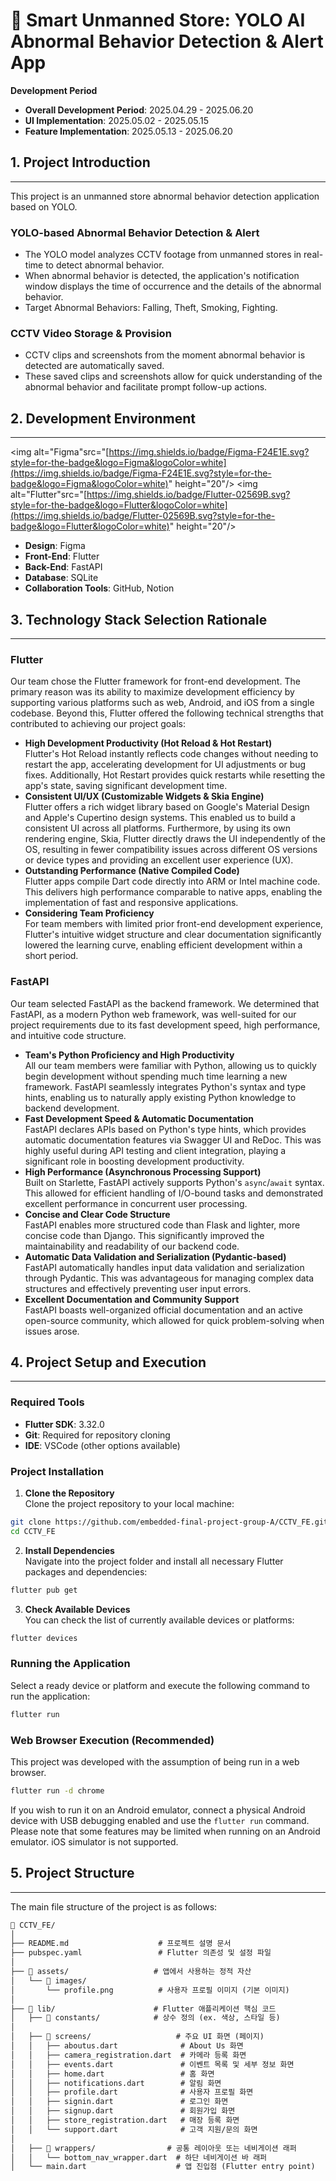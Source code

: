 # 🚨 Smart Unmanned Store: YOLO AI Abnormal Behavior Detection & Alert App

**Development Period**
* **Overall Development Period**: 2025.04.29 - 2025.06.20
* **UI Implementation**: 2025.05.02 - 2025.05.15
* **Feature Implementation**: 2025.05.13 - 2025.06.20


## 1. Project Introduction
---
This project is an unmanned store abnormal behavior detection application based on YOLO.

### YOLO-based Abnormal Behavior Detection & Alert
* The YOLO model analyzes CCTV footage from unmanned stores in real-time to detect abnormal behavior.
* When abnormal behavior is detected, the application's notification window displays the time of occurrence and the details of the abnormal behavior.
* Target Abnormal Behaviors: Falling, Theft, Smoking, Fighting.

### CCTV Video Storage & Provision
* CCTV clips and screenshots from the moment abnormal behavior is detected are automatically saved.
* These saved clips and screenshots allow for quick understanding of the abnormal behavior and facilitate prompt follow-up actions.


## 2. Development Environment
---
<img alt="Figma"src="[https://img.shields.io/badge/Figma-F24E1E.svg?style=for-the-badge&logo=Figma&logoColor=white](https://img.shields.io/badge/Figma-F24E1E.svg?style=for-the-badge&logo=Figma&logoColor=white)" height="20"/> <img alt="Flutter"src="[https://img.shields.io/badge/Flutter-02569B.svg?style=for-the-badge&logo=Flutter&logoColor=white](https://img.shields.io/badge/Flutter-02569B.svg?style=for-the-badge&logo=Flutter&logoColor=white)" height="20"/>

* **Design**: Figma
* **Front-End**: Flutter
* **Back-End**: FastAPI
* **Database**: SQLite
* **Collaboration Tools**: GitHub, Notion


## 3. Technology Stack Selection Rationale
---
### Flutter
Our team chose the Flutter framework for front-end development. The primary reason was its ability to maximize development efficiency by supporting various platforms such as web, Android, and iOS from a single codebase. Beyond this, Flutter offered the following technical strengths that contributed to achieving our project goals:

* **High Development Productivity (Hot Reload & Hot Restart)**  
Flutter's Hot Reload instantly reflects code changes without needing to restart the app, accelerating development for UI adjustments or bug fixes. Additionally, Hot Restart provides quick restarts while resetting the app's state, saving significant development time.
* **Consistent UI/UX (Customizable Widgets & Skia Engine)**  
Flutter offers a rich widget library based on Google's Material Design and Apple's Cupertino design systems. This enabled us to build a consistent UI across all platforms. Furthermore, by using its own rendering engine, Skia, Flutter directly draws the UI independently of the OS, resulting in fewer compatibility issues across different OS versions or device types and providing an excellent user experience (UX).
* **Outstanding Performance (Native Compiled Code)**  
Flutter apps compile Dart code directly into ARM or Intel machine code. This delivers high performance comparable to native apps, enabling the implementation of fast and responsive applications.
* **Considering Team Proficiency**  
For team members with limited prior front-end development experience, Flutter's intuitive widget structure and clear documentation significantly lowered the learning curve, enabling efficient development within a short period.

### FastAPI
Our team selected FastAPI as the backend framework. We determined that FastAPI, as a modern Python web framework, was well-suited for our project requirements due to its fast development speed, high performance, and intuitive code structure.

* **Team's Python Proficiency and High Productivity**  
All our team members were familiar with Python, allowing us to quickly begin development without spending much time learning a new framework. FastAPI seamlessly integrates Python's syntax and type hints, enabling us to naturally apply existing Python knowledge to backend development.
* **Fast Development Speed & Automatic Documentation**  
FastAPI declares APIs based on Python's type hints, which provides automatic documentation features via Swagger UI and ReDoc. This was highly useful during API testing and client integration, playing a significant role in boosting development productivity.
* **High Performance (Asynchronous Processing Support)**  
Built on Starlette, FastAPI actively supports Python's `async`/`await` syntax. This allowed for efficient handling of I/O-bound tasks and demonstrated excellent performance in concurrent user processing.
* **Concise and Clear Code Structure**  
FastAPI enables more structured code than Flask and lighter, more concise code than Django. This significantly improved the maintainability and readability of our backend code.
* **Automatic Data Validation and Serialization (Pydantic-based)**  
FastAPI automatically handles input data validation and serialization through Pydantic. This was advantageous for managing complex data structures and effectively preventing user input errors.
* **Excellent Documentation and Community Support**  
FastAPI boasts well-organized official documentation and an active open-source community, which allowed for quick problem-solving when issues arose.


## 4. Project Setup and Execution
---
### Required Tools
* **Flutter SDK**: 3.32.0
* **Git**: Required for repository cloning
* **IDE**: VSCode (other options available)

### Project Installation

1. **Clone the Repository**  
Clone the project repository to your local machine:
```bash
git clone https://github.com/embedded-final-project-group-A/CCTV_FE.git
cd CCTV_FE
```

2. **Install Dependencies**  
Navigate into the project folder and install all necessary Flutter packages and dependencies:
```bash
flutter pub get
```

3. **Check Available Devices**  
You can check the list of currently available devices or platforms:
```bash
flutter devices
```

### Running the Application
Select a ready device or platform and execute the following command to run the application:
```bash
flutter run
```

### Web Browser Execution (Recommended)
This project was developed with the assumption of being run in a web browser.
```bash
flutter run -d chrome
```

If you wish to run it on an Android emulator, connect a physical Android device with USB debugging enabled and use the `flutter run` command. Please note that some features may be limited when running on an Android emulator.
iOS simulator is not supported.


## 5. Project Structure
---
The main file structure of the project is as follows:
```markdown
📁 CCTV_FE/
│
├── README.md                    # 프로젝트 설명 문서
├── pubspec.yaml                 # Flutter 의존성 및 설정 파일
│
├── 📁 assets/                   # 앱에서 사용하는 정적 자산
│   └── 📁 images/
│       └── profile.png          # 사용자 프로필 이미지 (기본 이미지)
│
├── 📁 lib/                      # Flutter 애플리케이션 핵심 코드
│   ├── 📁 constants/            # 상수 정의 (ex. 색상, 스타일 등)
│
│   ├── 📁 screens/                   # 주요 UI 화면 (페이지)
│   │   ├── aboutus.dart              # About Us 화면
│   │   ├── camera_registration.dart  # 카메라 등록 화면
│   │   ├── events.dart               # 이벤트 목록 및 세부 정보 화면
│   │   ├── home.dart                 # 홈 화면
│   │   ├── notifications.dart        # 알림 화면
│   │   ├── profile.dart              # 사용자 프로필 화면
│   │   ├── signin.dart               # 로그인 화면
│   │   ├── signup.dart               # 회원가입 화면
│   │   ├── store_registration.dart   # 매장 등록 화면
│   │   └── support.dart              # 고객 지원/문의 화면
│
│   ├── 📁 wrappers/                # 공통 레이아웃 또는 네비게이션 래퍼
│   │   └── bottom_nav_wrapper.dart  # 하단 네비게이션 바 래퍼
│   └── main.dart                    # 앱 진입점 (Flutter entry point)
```
